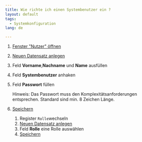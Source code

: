 ```yaml
---
title: Wie richte ich einen Systembenutzer ein ?
layout: default
tags:
  - Systemkonfiguration
lang: de

---
```

1. [Fenster "Nutzer" öffnen](Wie_finde_und_öffne_ich_ein_Fenster)
1. [Neuen Datensatz anlegen](Wie_lege_ich_einen_neuen_datensatz_an)
1. Feld **Vorname**,**Nachname** und **Name** ausfüllen
1. Feld **Systembenutzer** anhaken
1. Feld **Passwort** füllen
   
   Hinweis: Das Passwort muss den Komplexitätsanforderungen entsprechen. Standard sind min. 8 Zeichen Länge.
 
1. [Speichern](Wie_lege_ich_einen_neuen_datensatz_an) 
   1. Register `Rolle`wechseln
   1. [Neuen Datensatz anlegen](Wie_lege_ich_einen_neuen_datensatz_an)
   1. Feld **Rolle** eine Rolle auswählen
   1. [Speichern](Wie_lege_ich_einen_neuen_datensatz_an)

